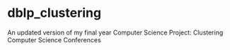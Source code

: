 # dblp_clustering
An updated version of my final year Computer Science Project: Clustering Computer Science Conferences
